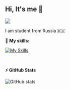 
## Hi, It's me :wave:

![](https://komarev.com/ghpvc/?username=Stepan-Zubkov)

I am student from Russia 🇷🇺

:muscle: **My skills:**

[![My Skills](https://skillicons.dev/icons?i=python,js,flask,django,docker,linux,vscode)](https://skillicons.dev)

<br />

  **:zap: GitHub Stats**
  
  ![GitHub stats](https://github-readme-stats.vercel.app/api?username=Stepan-Zubkov)


